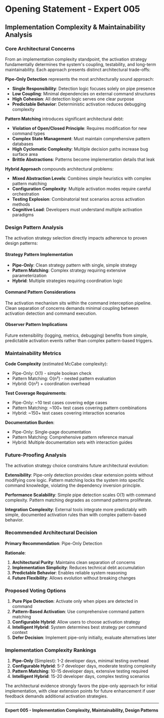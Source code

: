 # Opening Statement - Expert 005

## Implementation Complexity & Maintainability Analysis

### Core Architectural Concerns

From an implementation complexity standpoint, the activation strategy fundamentally determines the system's coupling, testability, and long-term maintainability. Each approach presents distinct architectural trade-offs:

**Pipe-Only Detection** represents the most architecturally sound approach:
- **Single Responsibility**: Detection logic focuses solely on pipe presence
- **Low Coupling**: Minimal dependencies on external command structures
- **High Cohesion**: All detection logic serves one clear purpose
- **Predictable Behavior**: Deterministic activation reduces debugging complexity

**Pattern Matching** introduces significant architectural debt:
- **Violation of Open/Closed Principle**: Requires modification for new command types
- **Complex State Management**: Must maintain comprehensive pattern databases
- **High Cyclomatic Complexity**: Multiple decision paths increase bug surface area
- **Brittle Abstractions**: Patterns become implementation details that leak

**Hybrid Approach** compounds architectural problems:
- **Mixed Abstraction Levels**: Combines simple heuristics with complex pattern matching
- **Configuration Complexity**: Multiple activation modes require careful orchestration
- **Testing Explosion**: Combinatorial test scenarios across activation methods
- **Cognitive Load**: Developers must understand multiple activation paradigms

### Design Pattern Analysis

The activation strategy selection directly impacts adherence to proven design patterns:

#### Strategy Pattern Implementation
- **Pipe-Only**: Clean strategy pattern with single, simple strategy
- **Pattern Matching**: Complex strategy requiring extensive parameterization
- **Hybrid**: Multiple strategies requiring coordination logic

#### Command Pattern Considerations
The activation mechanism sits within the command interception pipeline. Clean separation of concerns demands minimal coupling between activation detection and command execution.

#### Observer Pattern Implications
Future extensibility (logging, metrics, debugging) benefits from simple, predictable activation events rather than complex pattern-based triggers.

### Maintainability Metrics

**Code Complexity** (estimated McCabe complexity):
- Pipe-Only: O(1) - simple boolean check
- Pattern Matching: O(n²) - nested pattern evaluation
- Hybrid: O(n²) + coordination overhead

**Test Coverage Requirements**:
- Pipe-Only: ~10 test cases covering edge cases
- Pattern Matching: ~100+ test cases covering pattern combinations
- Hybrid: ~150+ test cases covering interaction scenarios

**Documentation Burden**:
- Pipe-Only: Single-page documentation
- Pattern Matching: Comprehensive pattern reference manual
- Hybrid: Multiple documentation sets with interaction guides

### Future-Proofing Analysis

The activation strategy choice constrains future architectural evolution:

**Extensibility**: Pipe-only detection provides clear extension points without modifying core logic. Pattern matching locks the system into specific command knowledge, violating the dependency inversion principle.

**Performance Scalability**: Simple pipe detection scales O(1) with command complexity. Pattern matching degrades as command patterns proliferate.

**Integration Complexity**: External tools integrate more predictably with simple, documented activation rules than with complex pattern-based behavior.

### Recommended Architectural Decision

**Primary Recommendation**: Pipe-Only Detection

**Rationale**:
1. **Architectural Purity**: Maintains clean separation of concerns
2. **Implementation Simplicity**: Reduces technical debt accumulation
3. **Predictable Behavior**: Enables reliable system reasoning
4. **Future Flexibility**: Allows evolution without breaking changes

### Proposed Voting Options

1. **Pure Pipe Detection**: Activate only when pipes are detected in command
2. **Pattern-Based Activation**: Use comprehensive command pattern matching
3. **Configurable Hybrid**: Allow users to choose activation strategy
4. **Intelligent Hybrid**: System determines best strategy per command context
5. **Defer Decision**: Implement pipe-only initially, evaluate alternatives later

### Implementation Complexity Rankings

1. **Pipe-Only** (Simplest): 1-2 developer days, minimal testing overhead
2. **Configurable Hybrid**: 5-7 developer days, moderate testing complexity
3. **Pattern Matching**: 10-15 developer days, extensive testing required
4. **Intelligent Hybrid**: 15-20 developer days, complex testing scenarios

The architectural evidence strongly favors the pipe-only approach for initial implementation, with clear extension points for future enhancement if user feedback demands additional activation strategies.

---

**Expert 005 - Implementation Complexity, Maintainability, Design Patterns**